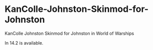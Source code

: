 # KanColle-Johnston-Skinmod-for-Johnston
KanColle Johnston Skinmod for Johnston in World of Warships

In 14.2 is available. 

